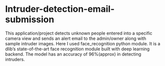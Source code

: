 # Intruder-detection-email-submission
This application/project detects unknown people entered into a specific camera view and sends an alert email to the admin/owner along with sample intruder images. 
Here I used face_recognition python module. It is a dlib’s state-of-the-art face recognition module built with deep learning backend. 
The model has an accuracy of 96%(approx) in detecting intruders.
